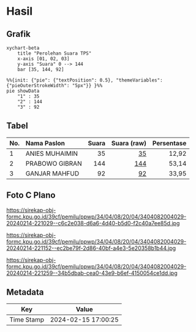 # Hasil

## Grafik

```mermaid
xychart-beta
    title "Perolehan Suara TPS"
    x-axis [01, 02, 03]
    y-axis "Suara" 0 --> 144
    bar [35, 144, 92]
```

```mermaid
%%{init: {"pie": {"textPosition": 0.5}, "themeVariables": {"pieOuterStrokeWidth": "5px"}} }%%
pie showData
    "1" : 35
    "2" : 144
    "3" : 92
```

## Tabel

| No. | Nama Paslon    | Suara | Suara (raw) | Persentase |
|:--- |:-------------- | -----:| -----------:| ----------:|
| 1   | ANIES MUHAIMIN | 35    | [35][p-1]   | 12,92      |
| 2   | PRABOWO GIBRAN | 144   | [144][p-2]  | 53,14      |
| 3   | GANJAR MAHFUD  | 92    | [92][p-3]   | 33,95      |


[p-1]: https://github.com/gigit-pemilu/pemilu-2024-34-di-yogyakarta/blob/main/pilpres/hitung-suara/sub/34-di-yogyakarta/sub/04-sleman/sub/08-berbah/sub/2004-jogotirto/sub/029-tps/sub/paslon-1.txt
[p-2]: https://github.com/gigit-pemilu/pemilu-2024-34-di-yogyakarta/blob/main/pilpres/hitung-suara/sub/34-di-yogyakarta/sub/04-sleman/sub/08-berbah/sub/2004-jogotirto/sub/029-tps/sub/paslon-2.txt
[p-3]: https://github.com/gigit-pemilu/pemilu-2024-34-di-yogyakarta/blob/main/pilpres/hitung-suara/sub/34-di-yogyakarta/sub/04-sleman/sub/08-berbah/sub/2004-jogotirto/sub/029-tps/sub/paslon-3.txt

## Foto C Plano

https://sirekap-obj-formc.kpu.go.id/39cf/pemilu/ppwp/34/04/08/20/04/3404082004029-20240214-221029--c6c2e038-d6a6-4d40-b5d0-f2c40a7ee85d.jpg

https://sirekap-obj-formc.kpu.go.id/39cf/pemilu/ppwp/34/04/08/20/04/3404082004029-20240214-221152--ec2be79f-2d86-40bf-a4e3-5e20358b1b44.jpg

https://sirekap-obj-formc.kpu.go.id/39cf/pemilu/ppwp/34/04/08/20/04/3404082004029-20240214-221259--34b5dbab-cea0-43e9-b6ef-4150054ce1dd.jpg


## Metadata

| Key        | Value               |
| ---------- | ------------------- |
| Time Stamp | 2024-02-15 17:00:25 |



